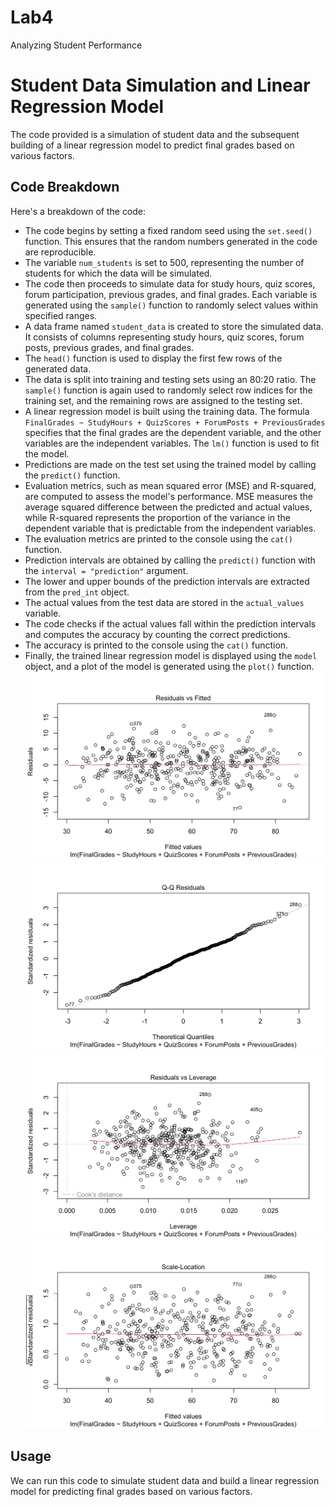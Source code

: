 # Lab4
Analyzing Student Performance
# Student Data Simulation and Linear Regression Model

The code provided is a simulation of student data and the subsequent building of a linear regression model to predict final grades based on various factors.

## Code Breakdown

Here's a breakdown of the code:

- The code begins by setting a fixed random seed using the `set.seed()` function. This ensures that the random numbers generated in the code are reproducible.
- The variable `num_students` is set to 500, representing the number of students for which the data will be simulated.
- The code then proceeds to simulate data for study hours, quiz scores, forum participation, previous grades, and final grades. Each variable is generated using the `sample()` function to randomly select values within specified ranges.
- A data frame named `student_data` is created to store the simulated data. It consists of columns representing study hours, quiz scores, forum posts, previous grades, and final grades.
- The `head()` function is used to display the first few rows of the generated data.
- The data is split into training and testing sets using an 80:20 ratio. The `sample()` function is again used to randomly select row indices for the training set, and the remaining rows are assigned to the testing set.
- A linear regression model is built using the training data. The formula `FinalGrades ~ StudyHours + QuizScores + ForumPosts + PreviousGrades` specifies that the final grades are the dependent variable, and the other variables are the independent variables. The `lm()` function is used to fit the model.
- Predictions are made on the test set using the trained model by calling the `predict()` function.
- Evaluation metrics, such as mean squared error (MSE) and R-squared, are computed to assess the model's performance. MSE measures the average squared difference between the predicted and actual values, while R-squared represents the proportion of the variance in the dependent variable that is predictable from the independent variables.
- The evaluation metrics are printed to the console using the `cat()` function.
- Prediction intervals are obtained by calling the `predict()` function with the `interval = "prediction"` argument.
- The lower and upper bounds of the prediction intervals are extracted from the `pred_int` object.
- The actual values from the test data are stored in the `actual_values` variable.
- The code checks if the actual values fall within the prediction intervals and computes the accuracy by counting the correct predictions.
- The accuracy is printed to the console using the `cat()` function.
- Finally, the trained linear regression model is displayed using the `model` object, and a plot of the model is generated using the `plot()` function.
![Lab4](https://raw.githubusercontent.com/mallelaindira/Lab4/main/ddb2fdd7-9cc2-46a4-b4d7-8223d483fc12.png)
![Lab4](https://raw.githubusercontent.com/mallelaindira/Lab4/main/QQPlot.png)
![Lab4](https://raw.githubusercontent.com/mallelaindira/Lab4/main/residualsvsleverage.png)
![Lab4](https://raw.githubusercontent.com/mallelaindira/Lab4/main/rootofresiduals.png)


## Usage

We can run this code to simulate student data and build a linear regression model for predicting final grades based on various factors.


